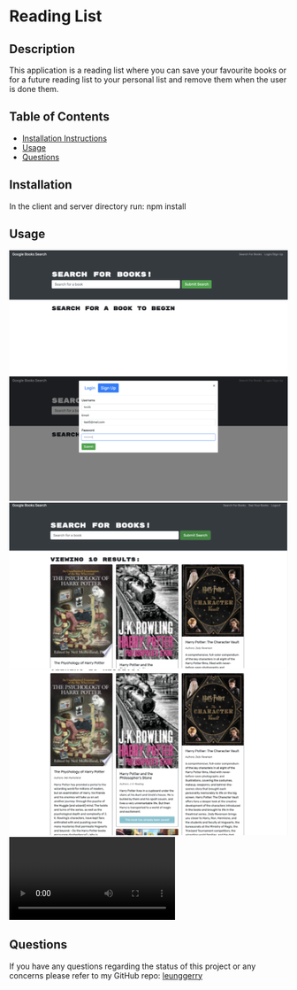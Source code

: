 # Reading List
  
## Description

This application is a reading list where you can save your favourite books or for a future reading list to your personal list and remove them when the user is done them.

## Table of Contents

- [Installation Instructions](#installation)
- [Usage](#usage)
- [Questions](#questions)

## Installation

In the client and server directory run:
npm install

## Usage
![Home Application](./res/images/home.png)
![Sign up page](./res/images/signup.png)
![Book Search](./res/images/book-search.png)
![Saved books](./res/images/savedbooks.png)
![Deleting a book](./res/images/Screen%20Recording%202022-10-20%20at%206.24.01%20PM.mov)

## Questions

If you have any questions regarding the status of this project or any concerns please refer to my GitHub repo:
[leunggerry](https://github.com/leunggerry)